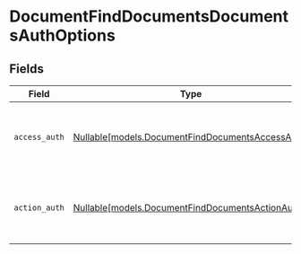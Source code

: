 # DocumentFindDocumentsDocumentsAuthOptions


## Fields

| Field                                                                                            | Type                                                                                             | Required                                                                                         | Description                                                                                      |
| ------------------------------------------------------------------------------------------------ | ------------------------------------------------------------------------------------------------ | ------------------------------------------------------------------------------------------------ | ------------------------------------------------------------------------------------------------ |
| `access_auth`                                                                                    | [Nullable[models.DocumentFindDocumentsAccessAuth]](../models/documentfinddocumentsaccessauth.md) | :heavy_check_mark:                                                                               | The type of authentication required for the recipient to access the document.                    |
| `action_auth`                                                                                    | [Nullable[models.DocumentFindDocumentsActionAuth]](../models/documentfinddocumentsactionauth.md) | :heavy_check_mark:                                                                               | The type of authentication required for the recipient to sign the document.                      |